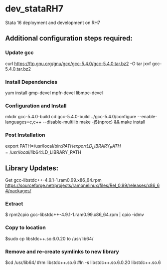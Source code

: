 # dev_stataRH7
Stata 16 deployment and development on RH7

## Additional configuration steps required:
### Update gcc
curl https://ftp.gnu.org/gnu/gcc/gcc-5.4.0/gcc-5.4.0.tar.bz2 -O
tar jxvf gcc-5.4.0.tar.bz2

### Install Dependencies
yum install gmp-devel mpfr-devel libmpc-devel

### Configuration and Install
mkdir gcc-5.4.0-build
cd gcc-5.4.0-build
../gcc-5.4.0/configure --enable-languages=c,c++ --disable-multilib
make -j$(nproc) && make install

### Post Installation
export PATH=/usr/local/bin:$PATH
export LD_LIBRARY_PATH=/usr/local/lib64:$LD_LIBRARY_PATH

## Library Updates:
Get gcc-libstdc++-4.9.1-1.ram0.99.x86_64.rpm
https://sourceforge.net/projects/ramonelinux/files/Rel_0.99/releases/x86_64/packages/

### Extract
$ rpm2cpio gcc-libstdc++-4.9.1-1.ram0.99.x86_64.rpm | cpio -idmv

### Copy to location
$sudo cp libstdc++.so.6.0.20 to /usr/lib64/

### Remove and re-create symlinks to new library
$cd /usr/lib64/
#rm libstdc++.so.6
#ln -s libstdc++.so.6.0.20 libstdc++.so.6
